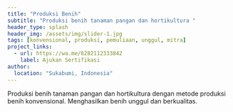 ```yaml
---
title: "Produksi Benih"
subtitle: "Produksi benih tanaman pangan dan hortikultura "
header_type: splash
header_img: /assets/img/slider-1.jpg
tags: [konvensional, produksi, pemuliaan, unggul, mitra]
project_links:
  - url: https://wa.me/6282112333842
    label: Ajukan Sertifikasi
author:
  location: "Sukabumi, Indonesia"
---
```


Produksi benih tanaman pangan dan hortikultura dengan metode produksi benih konvensional. Menghasilkan benih unggul dan berkualitas.
